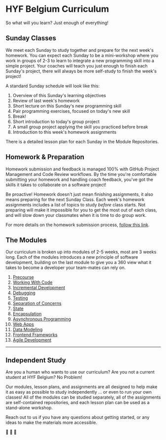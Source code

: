 # HYF Belgium Curriculum

So what will you learn?  Just enough of everything!

## Sunday Classes

We meet each Sunday to study together and prepare for the next week's homework.  You can expect each Sunday to be a mini-workshop where you work in groups of 2-3 to learn to integrate a new programming skill into a simple project. Your coaches will teach you just enough to finish each Sunday's project, there will always be more self-study to finish the week's project!

A standard Sunday schedule will look like this:

1. Overview of this Sunday's learning objectives
1. Review of last week's homework
1. Short lecture on this Sunday's new programming skill
1. Pair programming exercises, focused on today's new skill
1. Break!
1. Short introduction to today's group project
1. A small group project applying the skill you practiced before break
1. Introduction to this week's homework assignments

There is a detailed lesson plan for each Sunday in the Module Repositories.

## Homework & Preparation

Homework submission and feedback is managed 100% with GitHub Project Management and Code Review workflows.  By the time you're comfortable submitting your homework and handling coach feedback, you've got the skills it takes to collaborate on a software project!

Be proactive!  Homework doesn't just mean finishing assignments, it also means preparing for the next Sunday Class.  Each week's homework assignments includes a list of topics to study _before_ class starts.  Not preparing will make it impossible for you to get the most out of each class, and will slow down your classmates when it is time to do group work.

For more details on the homework submission process, [follow this link](./students/homework-submission).

## The Modules

Our curriculum is broken up into modules of 2-5 weeks, most are 3 weeks long.  Each of the modules introduces a new principle of software development, building on the last module to give you a 360 view what it takes to become a developer your team-mates can rely on.

1. [Precourse](./precourse.md)
1. [Working With Code](./working-with-code.md)
1. [Incremental Development](./incremental-development.md)
1. [Debugging](./debugging.md)
1. [Testing](./testing.md)
1. [Separation of Concerns](./separation-of-concerns.md)
1. [State](./state.md)
1. [Encapsulation](./encapsulation.md)
1. [Asynchronous Programming](./asynchronous-programming.md)
1. [Web Apps](./web-apps.md)
1. [Data Modeling](./data-modeling.md)
1. [Frontend Frameworks](./frontend-frameworks.md)
1. [Agile Development](./agile-development.md)

---

## Independent Study

Are you a human who wants to use our curriculum?  Are you not a current student at HYF Belgium?  No Problem!

Our modules, lesson plans, and assignments are all designed to help make it as easy as possible to study independently ... or even to run your own classes!  All of the modules can be studied separately, all of the assignments are self-contained repositories, and each lesson plan can be used as a stand-alone workshop.

Reach out to us if you have any questions about getting started, or any ideas to make the materials more accessible.

:egg: :hatching_chick: :hatched_chick:
